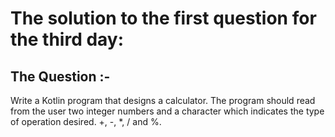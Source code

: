 # The solution to the first question for the third day:
## The Question :-
Write a Kotlin program that designs a calculator. The program should read from the user two integer numbers and a character which indicates the type of operation desired. +, -, *, / and %.
